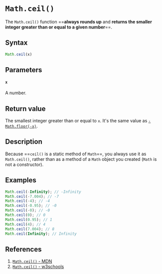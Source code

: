 # `Math.ceil()`

The `Math.ceil()` function ==**always rounds up** and **returns the smaller integer greater than or equal to a given number**==.

## Syntax

```js
Math.ceil(x)
```

## Parameters

#### `x`

A number.

## Return value

The smallest integer greater than or equal to `x`. It's the same value as [`-Math.floor(-x)`](https://developer.mozilla.org/en-US/docs/Web/JavaScript/Reference/Global_Objects/Math/floor).

## Description

Because ==`ceil()` is a static method of `Math`==, you always use it as `Math.ceil()`, rather than as a method of a `Math` object you created (`Math` is not a constructor).

## Examples

```js
Math.ceil(-Infinity); // -Infinity
Math.ceil(-7.004); // -7
Math.ceil(-4); // -4
Math.ceil(-0.95); // -0
Math.ceil(-0); // -0
Math.ceil(0); // 0
Math.ceil(0.95); // 1
Math.ceil(4); // 4
Math.ceil(7.004); // 8
Math.ceil(Infinity); // Infinity
```

## References

1. [`Math.ceil()` - MDN](https://developer.mozilla.org/en-US/docs/Web/JavaScript/Reference/Global_Objects/Math/ceil)
1. [`Math.ceil()` - w3schools](https://www.w3schools.com/jsref/jsref_ceil.asp)